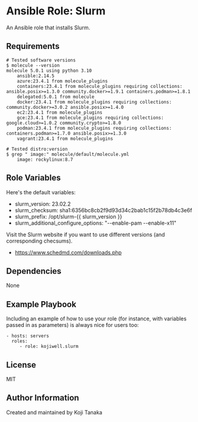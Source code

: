Ansible Role: Slurm
=========

An Ansible role that installs Slurm.

Requirements
------------

``` shell
# Tested software versions
$ molecule --version
molecule 5.0.1 using python 3.10 
    ansible:2.14.5
    azure:23.4.1 from molecule_plugins
    containers:23.4.1 from molecule_plugins requiring collections: ansible.posix>=1.3.0 community.docker>=1.9.1 containers.podman>=1.8.1
    delegated:5.0.1 from molecule
    docker:23.4.1 from molecule_plugins requiring collections: community.docker>=3.0.2 ansible.posix>=1.4.0
    ec2:23.4.1 from molecule_plugins
    gce:23.4.1 from molecule_plugins requiring collections: google.cloud>=1.0.2 community.crypto>=1.8.0
    podman:23.4.1 from molecule_plugins requiring collections: containers.podman>=1.7.0 ansible.posix>=1.3.0
    vagrant:23.4.1 from molecule_plugins

# Tested distro:version
$ grep " image:" molecule/default/molecule.yml
    image: rockylinux:8.7
```

Role Variables
--------------

Here's the default variables:

- slurm_version: 23.02.2
- slurm_checksum: sha1:6356bc8cb2f9d93d34c2bab1c15f2b78db4c3e6f
- slurm_prefix: /opt/slurm-{{ slurm_version }}
- slurm_additional_configure_options: "--enable-pam --enable-x11"

Visit the Slurm website if you want to use different versions (and corresponding checsums).

- https://www.schedmd.com/downloads.php

Dependencies
------------

None

Example Playbook
----------------

Including an example of how to use your role (for instance, with variables passed in as parameters) is always nice for users too:

    - hosts: servers
      roles:
         - role: kojiwell.slurm

License
-------

MIT

Author Information
------------------

Created and maintained by Koji Tanaka
